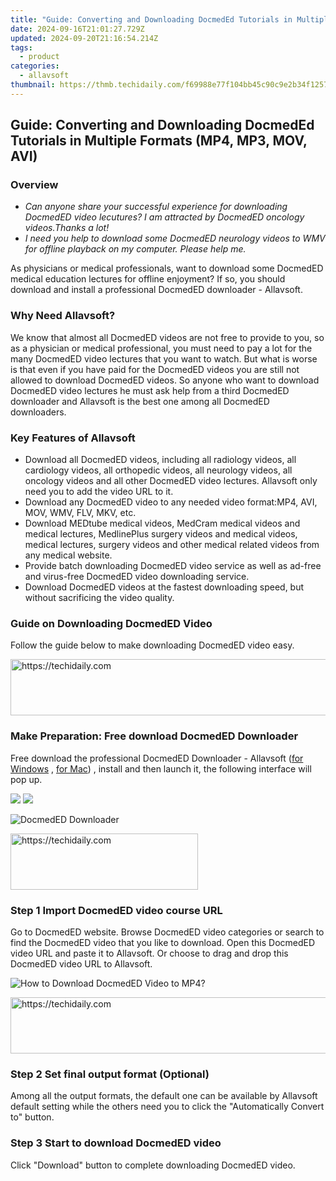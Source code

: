 ```yaml
---
title: "Guide: Converting and Downloading DocmedEd Tutorials in Multiple Formats (MP4, MP3, MOV, AVI)"
date: 2024-09-16T21:01:27.729Z
updated: 2024-09-20T21:16:54.214Z
tags:
  - product
categories:
  - allavsoft
thumbnail: https://thmb.techidaily.com/f69988e77f104bb45c90c9e2b34f1257506e2bba3f3828fdb0fc5d5f8e1efe9e.jpg
---
```


## Guide: Converting and Downloading DocmedEd Tutorials in Multiple Formats (MP4, MP3, MOV, AVI)

### Overview

* _Can anyone share your successful experience for downloading DocmedED video lecutures? I am attracted by DocmedED oncology videos.Thanks a lot!_
* _I need you help to download some DocmedED neurology videos to WMV for offline playback on my computer. Please help me._

As physicians or medical professionals, want to download some DocmedED medical education lectures for offline enjoyment? If so, you should download and install a professional DocmedED downloader - Allavsoft.

### Why Need Allavsoft?

We know that almost all DocmedED videos are not free to provide to you, so as a physician or medical professional, you must need to pay a lot for the many DocmedED video lectures that you want to watch. But what is worse is that even if you have paid for the DocmedED videos you are still not allowed to download DocmedED videos. So anyone who want to download DocmedED video lectures he must ask help from a third DocmedED downloader and Allavsoft is the best one among all DocmedED downloaders.

### Key Features of Allavsoft

* Download all DocmedED videos, including all radiology videos, all cardiology videos, all orthopedic videos, all neurology videos, all oncology videos and all other DocmedED video lectures. Allavsoft only need you to add the video URL to it.
* Download any DocmedED video to any needed video format:MP4, AVI, MOV, WMV, FLV, MKV, etc.
* Download MEDtube medical videos, MedCram medical videos and medical lectures, MedlinePlus surgery videos and medical videos, medical lectures, surgery videos and other medical related videos from any medical website.
* Provide batch downloading DocmedED video service as well as ad-free and virus-free DocmedED video downloading service.
* Download DocmedED videos at the fastest downloading speed, but without sacrificing the video quality.

### Guide on Downloading DocmedED Video

Follow the guide below to make downloading DocmedED video easy.

<!-- affiliate ads begin -->
<a href="https://appsumo.8odi.net/c/5597632/2049364/7443" target="_top" id="2049364">
  <img src="//a.impactradius-go.com/display-ad/7443-2049364" border="0" alt="https://techidaily.com" width="728" height="90"/>
</a>
<img height="0" width="0" src="https://appsumo.8odi.net/i/5597632/2049364/7443" style="position:absolute;visibility:hidden;" border="0" />
<!-- affiliate ads end -->

### Make Preparation: Free download DocmedED Downloader

Free download the professional DocmedED Downloader - Allavsoft ([for Windows](https://tools.techidaily.com/allavsoft/products/) , [for Mac](https://tools.techidaily.com/allavsoft/products/)) , install and then launch it, the following interface will pop up.

[![](https://www.allavsoft.com/how-to/../images/how-to/free-download-win.jpg)](https://tools.techidaily.com/allavsoft/products/) [![](https://www.allavsoft.com/how-to/../images/how-to/free-download-mac.jpg)](https://tools.techidaily.com/allavsoft/products/)

![DocmedED Downloader](https://www.allavsoft.com/how-to/../images/allavsoft/screen-shot-600.jpg)

<!-- affiliate ads begin -->
<a href="https://aligracehair.sjv.io/c/5597632/2080328/19272" target="_top" id="2080328">
  <img src="//a.impactradius-go.com/display-ad/19272-2080328" border="0" alt="https://techidaily.com" width="300" height="90"/>
</a>
<img height="0" width="0" src="https://aligracehair.sjv.io/i/5597632/2080328/19272" style="position:absolute;visibility:hidden;" border="0" />
<!-- affiliate ads end -->

### Step 1 Import DocmedED video course URL

Go to DocmedED website. Browse DocmedED video categories or search to find the DocmedED video that you like to download. Open this DocmedED video URL and paste it to Allavsoft. Or choose to drag and drop this DocmedED video URL to Allavsoft.

![How to Download DocmedED Video to MP4?](https://www.allavsoft.com/how-to/../images/how-to/download-rtmp-video/download-rtmp-video.jpg)

<!-- affiliate ads begin -->
<a href="https://dhgate.sjv.io/c/5597632/2106658/12108" target="_top" id="2106658">
  <img src="//a.impactradius-go.com/display-ad/12108-2106658" border="0" alt="https://techidaily.com" width="728" height="90"/>
</a>
<img height="0" width="0" src="https://dhgate.sjv.io/i/5597632/2106658/12108" style="position:absolute;visibility:hidden;" border="0" />
<!-- affiliate ads end -->

### Step 2 Set final output format (Optional)

Among all the output formats, the default one can be available by Allavsoft default setting while the others need you to click the "Automatically Convert to" button.

### Step 3 Start to download DocmedED video

Click "Download" button to complete downloading DocmedED video.

<ins class="adsbygoogle"
     style="display:block"
     data-ad-format="autorelaxed"
     data-ad-client="ca-pub-7571918770474297"
     data-ad-slot="1223367746"></ins>

<ins class="adsbygoogle"
     style="display:block"
     data-ad-client="ca-pub-7571918770474297"
     data-ad-slot="8358498916"
     data-ad-format="auto"
     data-full-width-responsive="true"></ins>



